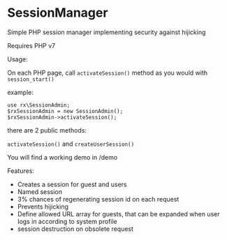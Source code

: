 # SessionManager
Simple PHP session manager implementing security against hijicking

Requires PHP v7

Usage:

On each PHP page, call `activateSession()` method as you would with `session_start()`

example:

```
use rx\SessionAdmin;
$rxSessionAdmin = new SessionAdmin();
$rxSessionAdmin->activateSession();
```

there are 2 public methods:

`activateSession()` and `createUserSession()`

You will find a working demo in /demo

Features:
- Creates a session for guest and users
- Named session
- 3% chances of regenerating session id on each request
- Prevents hijicking
- Define allowed URL array for guests, that can be expanded when user logs in according to system profile
- session destruction on obsolete request
